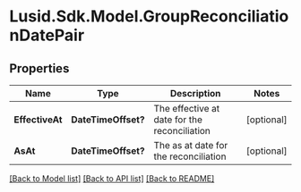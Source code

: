 # Lusid.Sdk.Model.GroupReconciliationDatePair

## Properties

Name | Type | Description | Notes
------------ | ------------- | ------------- | -------------
**EffectiveAt** | **DateTimeOffset?** | The effective at date for the reconciliation | [optional] 
**AsAt** | **DateTimeOffset?** | The as at date for the reconciliation | [optional] 

[[Back to Model list]](../README.md#documentation-for-models) [[Back to API list]](../README.md#documentation-for-api-endpoints) [[Back to README]](../README.md)

